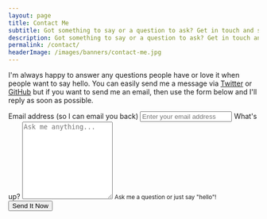 ```yaml
---
layout: page
title: Contact Me
subtitle: Got something to say or a question to ask? Get in touch and say hello!
description: Got something to say or a question to ask? Get in touch and say hello!
permalink: /contact/
headerImage: /images/banners/contact-me.jpg
---
```


I'm always happy to answer any questions people have or love it when people want to say hello. You can easily send me a message via [Twitter](https://twitter.com/marclittlemore) or [GitHub](https://github.com/MarcL) but if you want to send me an email, then use the form below and I'll reply as soon as possible.

<form id="contact-form" class="pa4 black-80" method="POST" action="/contact/thanks/" subject="Contact form" netlify>
  <div class="measure-wide">
    <label for="emailAddresss" class="f6 b db mb2">Email address <span class="normal black-60">(so I can email you back)</span></label>
    <input type="email" class="input-reset ba b--black-20 pa2 mb2 db w-100"  id="emailAddresss" name="email" placeholder="Enter your email address" />
    <label for="message" class="f6 b db mb2">What's up?</label>
    <textarea id="message" class="input-reset ba b--black-20 pa2 mb2 db w-100" rows="10" placeholder="Ask me anything..." name="message"></textarea>
    <small id="name-desc" class="f6 black-60 db mb2">Ask me a question or just say "hello"!</small>
  </div>
  <input type="hidden" name="_subject" value="Website contact" />
  <input type="hidden" name="_next" value="{{site.url}}/contact/thanks/" />
  <button type="submit" class="f6 link dim br3 bn ph5 pv3 mb2 dib bg-dark-blue white">Send It Now</button>
</form>
